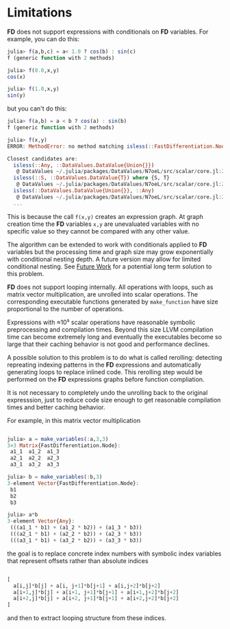 # Limitations
**FD** does not support expressions with conditionals on **FD** variables. For example, you can do this:
```julia
julia> f(a,b,c) = a< 1.0 ? cos(b) : sin(c)
f (generic function with 2 methods)

julia> f(0.0,x,y)
cos(x)

julia> f(1.0,x,y)
sin(y)
```
but you can't do this:
```julia
julia> f(a,b) = a < b ? cos(a) : sin(b)
f (generic function with 2 methods)

julia> f(x,y)
ERROR: MethodError: no method matching isless(::FastDifferentiation.Node{Symbol, 0}, ::FastDifferentiation.Node{Symbol, 0})

Closest candidates are:
  isless(::Any, ::DataValues.DataValue{Union{}})
   @ DataValues ~/.julia/packages/DataValues/N7oeL/src/scalar/core.jl:291
  isless(::S, ::DataValues.DataValue{T}) where {S, T}
   @ DataValues ~/.julia/packages/DataValues/N7oeL/src/scalar/core.jl:285
  isless(::DataValues.DataValue{Union{}}, ::Any)
   @ DataValues ~/.julia/packages/DataValues/N7oeL/src/scalar/core.jl:293
  ...
```
This is because the call `f(x,y)` creates an expression graph. At graph creation time the **FD** variables `x,y` are unevaluated variables with no specific value so they cannot be compared with any other value.

The algorithm can be extended to work with conditionals applied to **FD** variables but the processing time and graph size may grow exponentially with conditional nesting depth. A future version may allow for limited conditional nesting. See [Future Work](@ref) for a potential long term solution to this problem.

**FD** does not support looping internally. All operations with loops, such as matrix vector multiplication, are unrolled into scalar operations. The corresponding executable functions generated by `make_function` have size proportional to the number of operations. 

Expressions with ≈10⁵ scalar operations have reasonable symbolic preprocessing and compilation times.  Beyond this size LLVM compilation time can become extremely long and eventually the executables become so large that their caching behavior is not good and performance declines. 

A possible solution to this problem is to do what is called rerolling: detecting repreating indexing patterns in the **FD** expressions and automatically generating loops to replace inlined code. This rerolling step would be performed on the **FD** expressions graphs before function compliation.

It is not necessary to completely undo the unrolling back to the original expresssion, just to reduce code size enough to get reasonable compilation times and better caching behavior.

For example, in this matrix vector multiplication
```julia

julia> a = make_variables(:a,3,3)
3×3 Matrix{FastDifferentiation.Node}:
 a1_1  a1_2  a1_3
 a2_1  a2_2  a2_3
 a3_1  a3_2  a3_3

julia> b = make_variables(:b,3)
3-element Vector{FastDifferentiation.Node}:
 b1
 b2
 b3

julia> a*b
3-element Vector{Any}:
 (((a1_1 * b1) + (a1_2 * b2)) + (a1_3 * b3))
 (((a2_1 * b1) + (a2_2 * b2)) + (a2_3 * b3))
 (((a3_1 * b1) + (a3_2 * b2)) + (a3_3 * b3))
```
the goal is to replace  concrete index numbers with symbolic index variables that represent offsets rather than absolute indices
```julia

[
  a[i,j]*b[j] + a[i, j+1]*b[j+1] + a[i,j+2]*b[j+2]
  a[i+1,j]*b[j] + a[i+1, j+1]*b[j+1] + a[i+1,j+2]*b[j+2]
  a[i+2,j]*b[j] + a[i+2, j+1]*b[j+1] + a[i+2,j+2]*b[j+2]
]
```
and then to extract looping structure from these indices.
